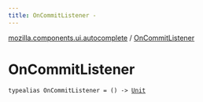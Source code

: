 ```yaml
---
title: OnCommitListener - 
---
```


[mozilla.components.ui.autocomplete](index.html) / [OnCommitListener](./-on-commit-listener.html)

# OnCommitListener

`typealias OnCommitListener = () -> `[`Unit`](https://kotlinlang.org/api/latest/jvm/stdlib/kotlin/-unit/index.html)